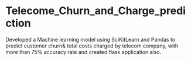 # Telecome_Churn_and_Charge_prediction

Developed a Machine learning model using SciKitLearn and Pandas to predict customer churn& total costs charged by telecom company, with more than 75% accuracy rate and created flask application also.
